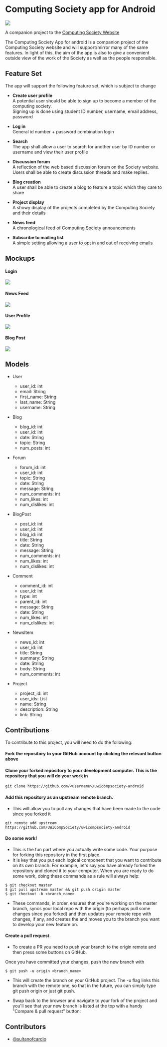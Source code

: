 # Computing Society app for Android

![](http://www.logospike.com/wp-content/uploads/2015/10/Android_Logo_09.png)

A companion project to the [Computing Society Website](https://github.com/UWICompSociety/uwi-cs-webapp/)

The Computing Society App for android is a companion project of the Computing Society website and will support/mirror many of the same features. In light of this, the aim of the app is also to give a convenient outside view of the work of the Society as well as the people responsible.

## Feature Set

The app will support the following feature set, which is subject to change

* <b>Create user profile</b> <br/>
  A potential user should be able to sign up to become a member of the computing society. <br/> 
  Signing up is done using student ID number, username, email address, password
  
* <b>Log in</b><br/>
  General id number + password combination login
  
* <b>Search</b><br/>
  The app shall allow a user to search for another user by ID number or username and view their user profile
  
* <b>Discussion forum</b><br/>
  A reflection of the web based discussion forum on the Society website.<br/>
  Users shall be able to create discussion threads and make replies.
  
* <b>Blog creation</b><br/>
  A user shall be able to create a blog to feature a topic which they care to share

* <b>Project display</b><br/>
  A showy display of the projects completed by the Computing Society and their details

* <b>News feed</b><br/>
  A chronological feed of Computing Society announcements
  
* <b>Subscribe to mailing list</b><br/>
  A simple setting allowing a user to opt in and out of receiving emails

## Mockups

#### Login

![](https://raw.githubusercontent.com/UWICompSociety/uwicompsociety-android/dev/mockups/sign_in.PNG)

#### News Feed

![](https://raw.githubusercontent.com/UWICompSociety/uwicompsociety-android/dev/mockups/news_feed.PNG)

#### User Profile

![](https://raw.githubusercontent.com/UWICompSociety/uwicompsociety-android/dev/mockups/user_profile.PNG)

#### Blog Post

![](https://raw.githubusercontent.com/UWICompSociety/uwicompsociety-android/dev/mockups/blog_post.PNG)

## Models

- User
    * user_id: int
    * email: String
    * first_name: String
    * last_name: String
    * username: String

- Blog
    * blog_id: int
    * user_id: int
    * date: String
    * topic: String
    * num_posts: int

- Forum
    * forum_id: int
    * user_id: int
    * topic: String
    * date: String
    * message: String
    * num_comments: int
    * num_likes: int
    * num_dislikes: int

- BlogPost
    * post_id: int
    * user_id: int
    * blog_id: int
    * title: String
    * date: String
    * message: String
    * num_comments: int
    * num_likes: int
    * num_dislikes: int

- Comment
    * comment_id: int
    * user_id: int
    * type: int
    * parent_id: int
    * message: String
    * date: String
    * num_likes: int
    * num_dislikes: int

- NewsItem
    * news_id: int
    * user_id: int
    * title: String
    * summary: String
    * date: String
    * body: String
    * num_comments: int

- Project
    * project_id: int
    * user_ids: List
    * name: String
    * description: String
    * link: String


## Contributions

To contribute to this project, you will need to do the following:

#### Fork the repository to your GitHub account by clicking the relevant button above
#### Clone your forked repository to your development computer. This is the repository that you will do your work in
```
git clone https://github.com/<username>/uwicompsociety-android
```

#### Add this repository as an upstream remote branch. 
  * This will allow you to pull any changes that have been made to the code since you forked it
```
git remote add upstream https://github.com/UWICompSociety/uwicompsociety-android
```

#### Do some work! 
  * This is the fun part where you actually write some code. Your purpose for forking this repository in the first place.
  * It is key that you put each logical component that you want to contribute on its own branch. For example, let's say you have already forked the repository and cloned it to your computer. When you are ready to do some work, doing these commands as a rule will always help:
  
  ```
  $ git checkout master
  $ git pull upstream master && git push origin master
  $ git checkout -b <branch_name>
  ```
  
  * These commands, in order, ensures that you're working on the master branch, syncs your local repo with the origin (to perhaps pull some changes since you forked) and then updates your remote repo with changes, if any, and creates the and moves you to the branch you want to develop your new feature on.
  
#### Create a pull request. 

* To create a PR you need to push your branch to the origin remote and then press some buttons on GitHub.

Once you have committed your changes, push the new branch with

```
$ git push -u origin <branch_name>
```

* This will create the branch on your GitHub project. The -u flag links this branch with the remote one, so that in the future, you can simply type git push origin or just git push.

* Swap back to the browser and navigate to your fork of the project and you'll see that your new branch is listed at the top with a handy "Compare &amp; pull request" button:

## Contributors
  * [@sultanofcardio](https://github.com/sultanofcardio)
